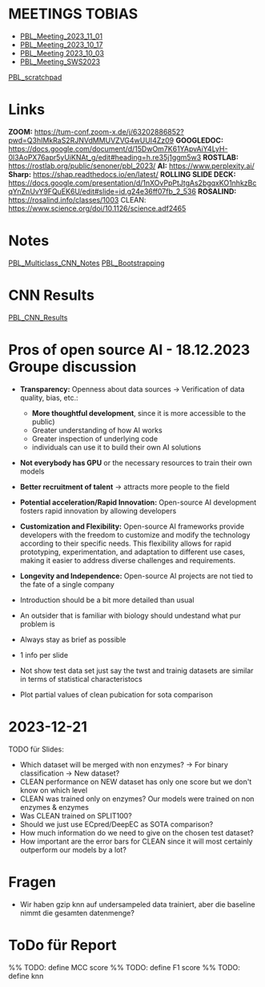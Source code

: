 # MEETINGS TOBIAS
- [PBL_Meeting_2023_11_01](PBL_Meeting_2023_11_01) 
- [PBL_Meeting_2023_10_17](PBL_Meeting_2023_10_17)
- [PBL_Meeting 2023_10_03](PBL_Meeting_2023_10_03)
- [PBL_Meeting_SWS2023](PBL_Meeting_SWS2023)

[PBL_scratchpad](PBL_scratchpad)

# Links
**ZOOM:** https://tum-conf.zoom-x.de/j/63202886852?pwd=Q3hIMkRaS2RJNVdMMUVZVG4wUUI4Zz09
**GOOGLEDOC:** https://docs.google.com/document/d/15DwOm7K61YApvAiY4LyH-0l3AoPX76apr5yUiKNAt_g/edit#heading=h.re35j1ggm5w3
**ROSTLAB:** https://rostlab.org/public/senoner/pbl_2023/
**AI:** https://www.perplexity.ai/
**Sharp:** https://shap.readthedocs.io/en/latest/
**ROLLING SLIDE DECK:** https://docs.google.com/presentation/d/1nXOvPpPtJtgAs2bgqxKO1nhkzBcqYnZnUvY9FQuEK6U/edit#slide=id.g24e36ff07fb_2_536
**ROSALIND:** https://rosalind.info/classes/1003
CLEAN: https://www.science.org/doi/10.1126/science.adf2465

# Notes
[PBL_Multiclass_CNN_Notes](PBL_Multiclass_CNN_Notes)
[PBL_Bootstrapping](PBL_Bootstrapping)

# CNN Results
[PBL_CNN_Results](PBL_CNN_Results)

# Pros of open source AI - 18.12.2023 Groupe discussion
- **Transparency:** Openness about data sources → Verification of data quality, bias, etc.:
	- **More thoughtful development**, since it is more accessible to the public)
	- Greater understanding of how AI works
	- Greater inspection of underlying code
	- individuals can use it to build their own AI solutions
- **Not everybody has GPU** or the necessary resources to train their own models
- **Better recruitment of talent** → attracts more people to the field
- **Potential acceleration/Rapid Innovation:** Open-source AI development fosters rapid innovation by allowing developers
- **Customization and Flexibility:** Open-source AI frameworks provide developers with the freedom to customize and modify the technology according to their specific needs. This flexibility allows for rapid prototyping, experimentation, and adaptation to different use cases, making it easier to address diverse challenges and requirements.
- **Longevity and Independence:** Open-source AI projects are not tied to the fate of a single company


- Introduction should be a bit more detailed than usual
- An outsider that is familiar with biology should undestand what pur problem is
- Always stay as brief as possible
- 1 info per slide
- Not show test data set just say the twst and trainig datasets are similar in terms of statistical characteristocs
- Plot partial values of clean pubication for sota comparison 



# 2023-12-21
TODO für Slides:
- Which dataset will be merged with non enzymes? → For binary classification → New dataset?
- CLEAN performance on NEW dataset has only one score but we don't know on which level
- CLEAN was trained only on enzymes? Our models were trained on non enzymes & enzymes
- Was CLEAN trained on SPLIT100?
- Should we just use ECpred/DeepEC as SOTA comparison?
- How much information do we need to give on the chosen test dataset?
- How important are the error bars for CLEAN since it will most certainly outperform our models by a lot?


# Fragen
- Wir haben gzip knn auf undersampeled data trainiert, aber die baseline nimmt die gesamten datenmenge?


# ToDo für Report
%% TODO: define MCC score
%% TODO: define F1 score
%% TODO: define knn
